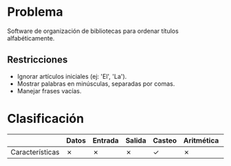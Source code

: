 # Problema

Software de organización de bibliotecas para ordenar títulos alfabéticamente.

## Restricciones

- Ignorar artículos iniciales (ej: 'El', 'La').
- Mostrar palabras en minúsculas, separadas por comas.
- Manejar frases vacías.

# Clasificación
|  | Datos | Entrada | Salida | Casteo | Aritmética | Relacionales | Lógicos | Condicionales | Ciclo | Matrices | Funciones |
|----------|-------|---------|--------|--------|------------|--------------|---------|---------------|-------|----------|-------------|
| Características | ✗ | ✗ | ✗ | ✓ | ✗ | ✗ | ✗ | ✗ | ✗ | ✗ | ✗ |
